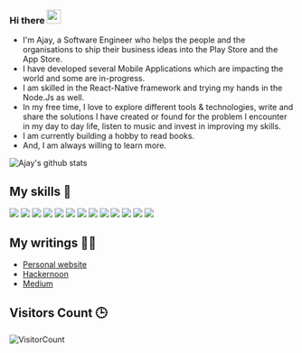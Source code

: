 ### Hi there <img src="https://media.giphy.com/media/hvRJCLFzcasrR4ia7z/giphy.gif" width="25px">

- I'm Ajay, a Software Engineer who helps the people and the organisations to ship their business ideas into the Play Store and the App Store.
- I have developed several Mobile Applications which are impacting the world and some are in-progress.
- I am skilled in the React-Native framework and trying my hands in the Node.Js as well.
- In my free time, I love to explore different tools & technologies, write and share the solutions I have created or found for the problem I encounter in my day to day life, listen to music and invest in improving my skills.
- I am currently building a hobby to read books.
- And, I am always willing to learn more.


![Ajay's github stats](https://github-readme-stats.vercel.app/api?username=ajaykumar97&show_icons=true&theme=solarized-light&count_private=true)

## My skills 🚀

![](https://img.shields.io/badge/JavaScript-F7DF1E?style=for-the-badge&logo=javascript&logoColor=black)
![](https://img.shields.io/badge/React%20Native-20232A?style=for-the-badge&logo=react&logoColor=61DAFB)
![](https://img.shields.io/badge/Android%20Studio-3DDC84?style=for-the-badge&logo=android-studio&logoColor=white)
![](https://img.shields.io/badge/Xcode-1575F9?style=for-the-badge&logo=xcode&logoColor=white)
![](https://img.shields.io/badge/Node.js-43853D?style=for-the-badge&logo=node.js&logoColor=white)
![](https://img.shields.io/badge/Markdown-000000?style=for-the-badge&logo=markdown&logoColor=white)
![](https://img.shields.io/badge/Express.js-404D59?style=for-the-badge)
![](https://img.shields.io/badge/Redux-593D88?style=for-the-badge&logo=redux&logoColor=white)
![](https://img.shields.io/badge/Netlify-00C7B7?style=for-the-badge&logo=netlify&logoColor=white)
![](https://img.shields.io/badge/MongoDB-4EA94B?style=for-the-badge&logo=mongodb&logoColor=white)
![](https://img.shields.io/badge/figma-0AC97F?style=for-the-badge&logo=figma&logoColor=white)
![](https://img.shields.io/badge/git%20-%23F05033.svg?&style=for-the-badge&logo=git&logoColor=white)
![](https://img.shields.io/badge/github%20-20232A.svg?&style=for-the-badge&logo=github&logoColor=white)

## My writings ✍🏻

- [Personal website](https://ajay-kumar.dev/writings)
- [Hackernoon](https://hackernoon.com/u/ajay426)
- [Medium](https://ajaysidhu17.medium.com)


## Visitors Count 🕒

![VisitorCount](https://profile-counter.glitch.me/{ajaykumar97}/count.svg)

